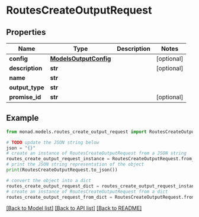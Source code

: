 # RoutesCreateOutputRequest


## Properties

Name | Type | Description | Notes
------------ | ------------- | ------------- | -------------
**config** | [**ModelsOutputConfig**](ModelsOutputConfig.md) |  | [optional] 
**description** | **str** |  | [optional] 
**name** | **str** |  | 
**output_type** | **str** |  | 
**promise_id** | **str** |  | [optional] 

## Example

```python
from monad.models.routes_create_output_request import RoutesCreateOutputRequest

# TODO update the JSON string below
json = "{}"
# create an instance of RoutesCreateOutputRequest from a JSON string
routes_create_output_request_instance = RoutesCreateOutputRequest.from_json(json)
# print the JSON string representation of the object
print(RoutesCreateOutputRequest.to_json())

# convert the object into a dict
routes_create_output_request_dict = routes_create_output_request_instance.to_dict()
# create an instance of RoutesCreateOutputRequest from a dict
routes_create_output_request_from_dict = RoutesCreateOutputRequest.from_dict(routes_create_output_request_dict)
```
[[Back to Model list]](../README.md#documentation-for-models) [[Back to API list]](../README.md#documentation-for-api-endpoints) [[Back to README]](../README.md)


